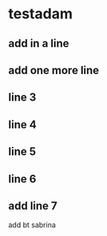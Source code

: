 # testadam

## add in a line  

## add one more line

## line 3

## line 4

## line 5

## line 6

## add line 7


add bt sabrina
